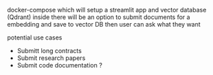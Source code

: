 docker-compose which will setup a streamlit app and vector database (Qdrant)
inside there will be an option to submit documents for a embedding and save to vector DB
then user can ask what they want

potential use cases 
- Submitt long contracts
- Submit research papers
- Submit code documentation ?
   
